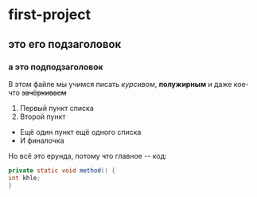# first-project
## это его подзаголовок
### а это подподзаголовок

В этом файле мы учимся писать *курсивом*, **полужирным** и даже кое-что ~~зачёркиваем~~  
1. Первый пункт списка
2. Второй пункт

* Ещё один пункт ещё одного списка
* И финалочка

Но всё это ерунда, потому что главное -- код:
``` java
private static void method() {
int khle;
}
```
